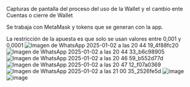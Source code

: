Capturas de pantalla del proceso del uso de la Wallet y el cambio ente Cuentas o cierre de Wallet

Se trabaja con MetaMask y tokens que se generan con la app.

La restricción de la apuesta es que solo se usan valores entre 0,001 y 0,0001
![Imagen de WhatsApp 2025-01-02 a las 20 44 19_4f88fc20](https://github.com/user-attachments/assets/70f833f5-c67a-459f-b616-a4495c826dcc)
![Imagen de WhatsApp 2025-01-02 a las 20 44 33_b6c98905](https://github.com/user-attachments/assets/11645420-2475-4d51-873b-d4ecbb35b010)
![Imagen de WhatsApp 2025-01-02 a las 20 46 59_b552d77d](https://github.com/user-attachments/assets/7494ffc0-d95b-4d67-90cf-1dad1fe22a7c)
![Imagen de WhatsApp 2025-01-02 a las 20 47 12_f07a0369](https://github.com/user-attachments/assets/230ead84-7de1-471c-aad1-78ff653e2c51)
![Imagen de WhatsApp 2025-01-02 a las 21 00 35_2526fe5d](https://github.com/user-attachments/assets/e8efa1a7-2a56-4203-b9d8-638fb6dda98a)
![image](https://github.com/user-attachments/assets/f1d2ca90-109d-48af-b0c9-eaa139c93b23)
![image](https://github.com/user-attachments/assets/fb571e8d-524d-4109-b19a-4a6b32435fdc)
